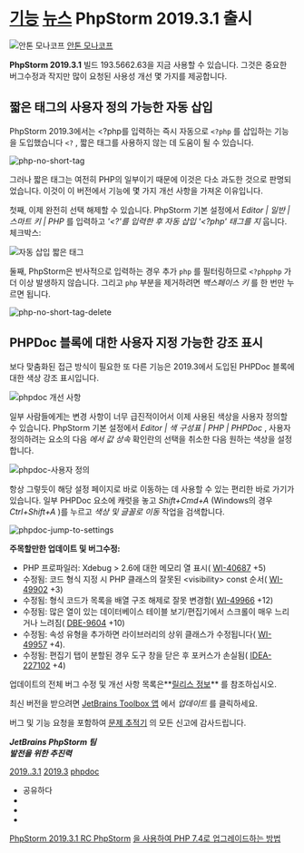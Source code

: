 [기능](/phpstorm/category/features/) [뉴스](/phpstorm/category/news/) PhpStorm 2019.3.1 출시 
======================

![안톤 모나코프](https://blog.jetbrains.com/wp-content/uploads/2021/03/anton-200x200.jpg) [안톤 모나코프](https://blog.jetbrains.com/author/antonmonakov) 



 **PhpStorm 2019.3.1** 빌드 193.5662.63을 지금 사용할 수 있습니다. 그것은 중요한 버그수정과 작지만 많이 요청된 사용성 개선 몇 가지를 제공합니다.

 짧은 태그의 사용자 정의 가능한 자동 삽입
------------------------

 PhpStorm 2019.3에서는 &lt;?php를 입력하는 즉시 자동으로 `<?php` 를 삽입하는 기능을 도입했습니다 `<?` , 짧은 태그를 사용하지 않는 데 도움이 될 수 있습니다.

![php-no-short-tag](https://blog.jetbrains.com/wp-content/uploads/2019/12/phpstorm-php-no-short-tag.png)

 그러나 짧은 태그는 여전히 PHP의 일부이기 때문에 이것은 다소 과도한 것으로 판명되었습니다. 이것이 이 버전에서 기능에 몇 가지 개선 사항을 가져온 이유입니다.

 첫째, 이제 완전히 선택 해제할 수 있습니다. PhpStorm 기본 설정에서 *Editor | 일반 | 스마트 키 | PHP* 를 입력하고 *'&lt;?'를 입력한 후 자동 삽입 '&lt;?php' 태그를 지* 웁니다. 체크박스:

![자동 삽입 짧은 태그](https://blog.jetbrains.com/wp-content/uploads/2019/12/phpstorm-auto-insert-short-tag.png)

 둘째, PhpStorm은 반사적으로 입력하는 경우 추가 `php` 를 필터링하므로 `<?phpphp` 가 더 이상 발생하지 않습니다. 그리고 `php` 부분을 제거하려면 *백스페이스 키* 를 한 번만 누르면 됩니다.

![php-no-short-tag-delete](https://blog.jetbrains.com/wp-content/uploads/2019/12/phpstorm-php-no-short-tag-delete.png)

 PHPDoc 블록에 대한 사용자 지정 가능한 강조 표시
-------------------------------

 보다 맞춤화된 접근 방식이 필요한 또 다른 기능은 2019.3에서 도입된 PHPDoc 블록에 대한 색상 강조 표시입니다.

![phpdoc 개선 사항](https://blog.jetbrains.com/wp-content/uploads/2019/12/phpstorm-phpdoc-improvements.png)

 일부 사람들에게는 변경 사항이 너무 급진적이어서 이제 사용된 색상을 사용자 정의할 수 있습니다. PhpStorm 기본 설정에서 *Editor | 색 구성표 | PHP | PHPDoc* , 사용자 정의하려는 요소의 다음 *에서 값 상속* 확인란의 선택을 취소한 다음 원하는 색상을 설정합니다.

![phpdoc-사용자 정의](https://blog.jetbrains.com/wp-content/uploads/2019/12/phpstorm-phpdoc-customize.png)

 항상 그렇듯이 해당 설정 페이지로 바로 이동하는 데 사용할 수 있는 편리한 바로 가기가 있습니다. 일부 PHPDoc 요소에 캐럿을 놓고 *Shift+Cmd+A* (Windows의 경우 *Ctrl+Shift+A* )를 누르고 *색상 및 글꼴로 이동* 작업을 검색합니다.

![phpdoc-jump-to-settings](https://blog.jetbrains.com/wp-content/uploads/2019/12/phpstorm-phpdoc-jump-to-settings.png)

 **주목할만한 업데이트 및 버그수정:**

- PHP 프로파일러: Xdebug &gt; 2.6에 대한 메모리 열 표시( [WI-40687](https://youtrack.jetbrains.com/issue/WI-40687) +5)
- 수정됨: 코드 형식 지정 시 PHP 클래스의 잘못된 &lt;visibility&gt; const 순서( [WI-49902](https://youtrack.jetbrains.com/issue/WI-49902) +3)
- 수정됨: 형식 코드가 목록을 배열 구조 해제로 잘못 변경함( [WI-49966](https://youtrack.jetbrains.com/issue/WI-49966) +12)
- 수정됨: 많은 열이 있는 데이터베이스 테이블 보기/편집기에서 스크롤이 매우 느리거나 느려짐( [DBE-9604](https://youtrack.jetbrains.com/issue/DBE-9604) +10)
- 수정됨: 속성 유형을 추가하면 라이브러리의 상위 클래스가 수정됩니다( [WI-49957](https://youtrack.jetbrains.com/issue/WI-49957) +4).
- 수정됨: 편집기 탭이 분할된 경우 도구 창을 닫은 후 포커스가 손실됨( [IDEA-227102](https://youtrack.jetbrains.com/issue/IDEA-227102) +4)

 업데이트의 전체 버그 수정 및 개선 사항 목록은**[릴리스 정보](https://confluence.jetbrains.com/display/PhpStorm/PhpStorm+2019.3.1+Release+Notes)** 를 참조하십시오.

 최신 버전을 받으려면 [JetBrains Toolbox 앱](https://www.jetbrains.com/toolbox/app/) 에서 *업데이트* 를 클릭하세요.

 버그 및 기능 요청을 포함하여 [문제 추적기](http://youtrack.jetbrains.com/issues/WI) 의 모든 신고에 감사드립니다.

 ***JetBrains PhpStorm 팀***  
 ***발전을 위한 추진력***

 [2019..3.1](/phpstorm/tag/2019-3-1/) [2019.3](/phpstorm/tag/2019-3/) [phpdoc](/phpstorm/tag/phpdoc/)

- 공유하다
- [](https://www.facebook.com/sharer.php?u=https%3A%2F%2Fblog.jetbrains.com%2Fphpstorm%2F2019%2F12%2Fphpstorm-2019-3-1-is-released%2F)
- [](https://twitter.com/intent/tweet?source=https%3A%2F%2Fblog.jetbrains.com%2Fphpstorm%2F2019%2F12%2Fphpstorm-2019-3-1-is-released%2F&text=https%3A%2F%2Fblog.jetbrains.com%2Fphpstorm%2F2019%2F12%2Fphpstorm-2019-3-1-is-released%2F&via=phpstorm)
- [](http://www.linkedin.com/shareArticle?mini=true&url=https%3A%2F%2Fblog.jetbrains.com%2Fphpstorm%2F2019%2F12%2Fphpstorm-2019-3-1-is-released%2F)



 [PhpStorm 2019.3.1 RC PhpStorm](https://blog.jetbrains.com/phpstorm/2019/12/phpstorm-2019-3-1-rc/) [을 사용하여 PHP 7.4로 업그레이드하는 방법](https://blog.jetbrains.com/phpstorm/2019/12/how-to-upgrade-to-php-7-4-with-phpstorm/)